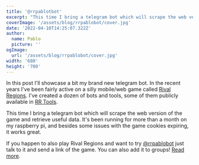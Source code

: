 ```yaml
---
title: '@rrpablotbot'
excerpt: "This time I bring a telegram bot which will scrape the web version of the game and retrieve useful data. If you happen to also play Rival Regions and want to try my bot..."
coverImage: '/assets/blog/rrpablobot/cover.jpg'
date: '2022-04-10T14:25:07.322Z'
author:
  name: Pablo
  picture: ''
ogImage:
  url: '/assets/blog/rrpablobot/cover.jpg'
width: '680'
height: '700'
---
```


In this post I'll showcase a bit my brand new telegram bot. In the recent years I've been fairly active on a silly mobile/web game called [Rival Regions](https://rivalregions.com). I've created a dozen of bots and tools, some of them publicly available in [RR Tools](https://rr-tools.eu).

This time I bring a telegram bot which will scrape the web version of the game and retrieve useful data. It's been running for more than a month on my raspberry pi, and besides some issues with the game cookies expiring, it works great.

If you happen to also play Rival Regions and want to try [@rrpablobot](https://t.me/rrpablobot) just talk to it and send a link of the game. You can also add it to groups! [Read more](https://rr-tools.eu/pablobot).